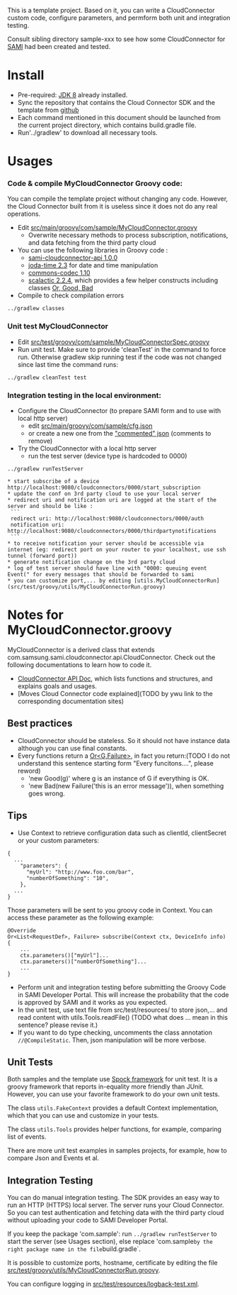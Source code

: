 This is a template project. Based on it, you can write a CloudConnector custom code, configure parameters, and permform both unit and integration testing. 

Consult sibling directory sample-xxx to see how some CloudConnector for [SAMI](https://www.samsungsami.io/) had been created and tested.



# Install

* Pre-required: [JDK 8](http://www.oracle.com/technetwork/java/javase/downloads/index.html) already installed. 
* Sync the repository that contains the Cloud Connector SDK and the template from [github](https://github.com/samsungsamiio/sami-cloudconnector-sdk)
* Each command mentioned in this document should be launched from the current project directory, which contains build.gradle file.
* Run'../gradlew' to download all necessary tools.

# Usages

### Code & compile MyCloudConnector Groovy code:
You can compile the template project without changing any code. However, the Cloud Connector built from it is useless since it does not do any real operations.

 * Edit [src/main/groovy/com/sample/MyCloudConnector.groovy](src/main/groovy/com/sample/MyCloudConnector.groovy)
    * Overwrite necessary methods to process subscription, notifications, and data fetching from the third party cloud
 * You can use the following libraries in Groovy code :
    * [sami-cloudconnector-api 1.0.0](TODO)
    * [joda-time 2.3](http://www.joda.org/joda-time/apidocs/index.html) for date and time manipulation
    * [commons-codec 1.10](https://commons.apache.org/proper/commons-codec/archives/1.10/apidocs/index.html)
    * [scalactic 2.2.4](http://www.scalactic.org/), which provides a few helper constructs including classes [Or, Good, Bad](http://www.scalactic.org/user_guide/OrAndEvery)
  * Compile to check compilation errors
  ```
  ../gradlew classes
  ```

### Unit test MyCloudConnector

 * Edit [src/test/groovy/com/sample/MyCloudConnectorSpec.groovy](src/test/groovy/com/sample/MyCloudConnectorSpec.groovy)
 * Run unit test. Make sure to provide 'cleanTest' in the command to force run. Otherwise gradlew skip running test if the code was not changed since last time the command runs:
  ```
  ../gradlew cleanTest test
  ```

### Integration testing in the local environment:

 * Configure the CloudConnector (to prepare SAMI form and  to use with local http server)
    * edit [src/main/groovy/com/sample/cfg.json](src/main/groovy/com/sample/cfg.json)
    * or create a new one from the ["commented" json](src/main/groovy/com/sample/cfg.json.sample) (comments to remove)
 * Try the CloudConnector with a local http server
    * run the test server (device type is hardcoded to 0000)
  ```
  ../gradlew runTestServer
  ```
    * start subscribe of a device http://localhost:9080/cloudconnectors/0000/start_subscription
    * update the conf on 3rd party cloud to use your local server
    * redirect uri and notification uri are logged at the start of the server and should be like :
     ```
     redirect uri: http://localhost:9080/cloudconnectors/0000/auth
     notification uri: http://localhost:9080/cloudconnectors/0000/thirdpartynotifications
     ```
    * to receive notification your server should be accessible via internet (eg: redirect port on your router to your localhost, use ssh tunnel (forward port))
    * generate notification change on the 3rd party cloud
    * log of test server should have line with "0000: queuing event Event(" for every messages that should be forwarded to sami
    * you can customize port,... by editing [utils.MyCloudConnectorRun](src/test/groovy/utils/MyCloudConnectorRun.groovy)

# Notes for MyCloudConnector.groovy

MyCloudConnector is a derived class that extends com.samsung.sami.cloudconnector.api.CloudConnector. Check out the following documentations to learn how to code it.

 * [CloudConnector API Doc](TODO), which lists functions and structures, and explains goals and usages.
 * [Moves Cloud Connector code explained](TODO by ywu link to the corresponding documentation sites)

## Best practices

* CloudConnector should be stateless. So it should not have instance data although you can use final constants.
* Every functions return a [Or<G,Failure>](http://doc.scalatest.org/2.2.4/index.html#org.scalactic.Or), in fact you return:(TODO I do not understand this sentence starting form "Every funcitons....", please reword)
  * 'new Good(g)' where g is an instance of G if everything is OK.
  * 'new Bad(new Failure('this is an error message')), when something goes wrong.

## Tips

* Use Context to retrieve configuration data such as clientId, clientSecret or your custom parameters:
```
{
  ...
    "parameters": {
      "myUrl": "http://www.foo.com/bar",
      "numberOfSomething": "10",
    },
  ...
}
```
  Those parameters will be sent to you groovy code in Context. You can access these parameter as the following example:
```
@Override
Or<List<RequestDef>, Failure> subscribe(Context ctx, DeviceInfo info) {
    ...
    ctx.parameters()["myUrl"]...
    ctx.parameters()["numberOfSomething"]...
    ...
}
```
* Perform unit and integration testing before submitting the Groovy Code in SAMI Developer Portal. This will increase the probability that the code is approved by SAMI and it works as you expected. 
* In the unit test, use text file from src/test/resources/<package> to store json,... and read content with utils.Tools.readFile() (TODO what does ... mean in this sentence? please revise it.)
* If you want to do type checking, uncomments the class annotation `//@CompileStatic`. Then, json manipulation will be more verbose.

## Unit Tests

Both samples and the template use [Spock framework](http://spockframework.github.io/spock/docs/1.0/index.html) for unit test. It is a groovy framework that reports in-equality more friendly than JUnit. However, you can use your favorite framework to do your own unit tests.

The class `utils.FakeContext` provides a default Context implementation, which that you can use and customize in your tests.

The class `utils.Tools` provides helper functions, for example, comparing list of events.

There are more unit test examples in samples projects, for example, how to compare Json and Events et al.

## Integration Testing

You can do manual integration testing. The SDK provides an easy way to run an HTTP (HTTPS) local server. The server runs your Cloud Connector. So you can test authentication and fetching data with the third party cloud without uploading your code to SAMI Developer Portal.

If you keep the package 'com.sample': run `../gradlew runTestServer` to start the server (see Usages section), else replace 'com.sample` by the right package name in the file `build.gradle`.

It is possible to customize ports, hostname, certificate by editing the file [src/test/groovy/utils/MyCloudConnectorRun.groovy](src/test/groovy/utils/MyCloudConnectorRun.groovy).

You can configure logging in [src/test/resources/logback-test.xml](src/test/resources/logback-test.xml).
